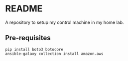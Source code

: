 # README
A repository to setup my control machine in my home lab.

## Pre-requisites
```
pip install boto3 botocore
ansible-galaxy collection install amazon.aws
```
